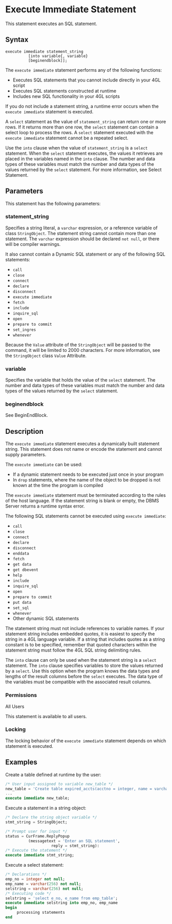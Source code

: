 # Execute Immediate Statement

This statement executes an SQL statement.

## Syntax

```
execute immediate statement_string
          [into variable{, variable}
          [beginendblock]];
```

The `execute immediate` statement performs any of the following functions:
- Executes SQL statements that you cannot include directly in your 4GL script
- Executes SQL statements constructed at runtime
- Includes new SQL functionality in your 4GL scripts

If you do not include a statement string, a runtime error occurs when the `execute immediate` statement is executed.

A `select` statement as the value of `statement_string` can return one or more rows. If it returns more than one row, the `select` statement can contain a select loop to process the rows. A `select` statement executed with the `execute immediate` statement cannot be a repeated select.

Use the `into` clause when the value of `statement_string` is a `select` statement. When the `select` statement executes, the values it retrieves are placed in the variables named in the `into` clause. The number and data types of these variables must match the number and data types of the values returned by the `select` statement. For more information, see Select Statement.

## Parameters

This statement has the following parameters:

### statement_string
Specifies a string literal, a `varchar` expression, or a reference variable of class `StringObject`. The statement string cannot contain more than one statement. The `varchar` expression should be declared `not null`, or there will be compiler warnings.

It also cannot contain a Dynamic SQL statement or any of the following SQL statements:
- `call`
- `close`
- `connect`
- `declare`
- `disconnect`
- `execute immediate`
- `fetch`
- `include`
- `inquire_sql`
- `open`
- `prepare to commit`
- `set_ingres`
- `whenever`

Because the `Value` attribute of the `StringObject` will be passed to the command, it will be limited to 2000 characters. For more information, see the `StringObject` class `Value` Attribute.

### variable
Specifies the variable that holds the value of the `select` statement. The number and data types of these variables must match the number and data types of the values returned by the `select` statement.

### beginendblock
See BeginEndBlock.

## Description

The `execute immediate` statement executes a dynamically built statement string. This statement does not name or encode the statement and cannot supply parameters.

The `execute immediate` can be used:
- If a dynamic statement needs to be executed just once in your program
- In `drop` statements, where the name of the object to be dropped is not known at the time the program is compiled

The `execute immediate` statement must be terminated according to the rules of the host language. If the statement string is blank or empty, the DBMS Server returns a runtime syntax error.

The following SQL statements cannot be executed using `execute immediate`:
- `call`
- `close`
- `connect`
- `declare`
- `disconnect`
- `enddata`
- `fetch`
- `get data`
- `get dbevent`
- `help`
- `include`
- `inquire_sql`
- `open`
- `prepare to commit`
- `put data`
- `set_sql`
- `whenever`
- Other dynamic SQL statements

The statement string must not include references to variable names. If your statement string includes embedded quotes, it is easiest to specify the string in a 4GL language variable. If a string that includes quotes as a string constant is to be specified, remember that quoted characters within the statement string must follow the 4GL SQL string delimiting rules.

The `into` clause can only be used when the statement string is a `select` statement. The `into` clause specifies variables to store the values returned by a `select`. Use this option when the program knows the data types and lengths of the result columns before the `select` executes. The data type of the variables must be compatible with the associated result columns.

### Permissions
All Users

This statement is available to all users.

### Locking
The locking behavior of the `execute immediate` statement depends on which statement is executed.

## Examples

Create a table defined at runtime by the user:
```sql
/* User input assigned to variable new_table */
new_table = 'Create table expired_accts(acctno = integer, name = varchar(50) not null)';
...
execute immediate new_table;
```

Execute a statement in a string object:
```sql
/* Declare the string object variable */
stmt_string = StringObject;

/* Prompt user for input */
status = CurFrame.ReplyPopup
          (messagetext = 'Enter an SQL statement',
                    reply = stmt_string):
/* Execute the statement */
execute immediate stmt_string;
```

Execute a select statement:
```sql
/* Declarations */
emp_no = integer not null;
emp_name = varchar(256) not null;
selstring = varchar(256) not null;
/* Executing code */
selstring = 'select e_no, e_name from emp_table';
execute immediate selstring into emp_no, emp_name
begin
     processing statements
end
```
